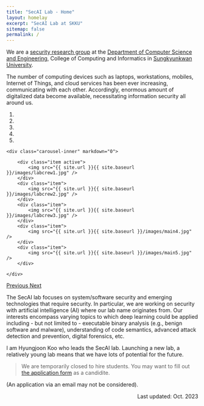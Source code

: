 ```yaml
---
title: "SecAI Lab - Home"
layout: homelay
excerpt: "SecAI Lab at SKKU"
sitemap: false
permalink: /
---
```


We are a [security research group](https://github.com/SecAI-Lab) at the [Department of Computer Science and Engineering](http://cs.skku.edu/en), 
College of Computing and Informatics in [Sungkyunkwan University](https://www.skku.edu). 

The number of computing devices such as laptops, workstations, mobiles, Internet of Things, and cloud services has been ever increasing, communicating with each other. Accordingly, enormous amount of digitalized data become available, necessitating information security all around us. 

<div markdown="0" id="carousel" class="carousel slide" data-ride="carousel" data-interval="5000" data-pause="hover" >
    <ol class="carousel-indicators">
        <li data-target="#carousel" data-slide-to="0" class="active"></li>
        <li data-target="#carousel" data-slide-to="1"></li>
        <li data-target="#carousel" data-slide-to="2"></li>
        <li data-target="#carousel" data-slide-to="3"></li>
        <li data-target="#carousel" data-slide-to="4"></li>
    </ol>

    <div class="carousel-inner" markdown="0">

        <div class="item active">
            <img src="{{ site.url }}{{ site.baseurl }}/images/labcrew1.jpg" />
        </div>
        <div class="item">
            <img src="{{ site.url }}{{ site.baseurl }}/images/labcrew2.jpg" />
        </div>
        <div class="item">
            <img src="{{ site.url }}{{ site.baseurl }}/images/labcrew3.jpg" />
        </div>
        <div class="item">
            <img src="{{ site.url }}{{ site.baseurl }}/images/main4.jpg" />
        </div>
        <div class="item">
            <img src="{{ site.url }}{{ site.baseurl }}/images/main5.jpg" />
        </div>

    </div>

  <a class="left carousel-control" href="#carousel" role="button" data-slide="prev">
    <span class="glyphicon glyphicon-chevron-left" aria-hidden="true"></span>
    <span class="sr-only">Previous</span>
  </a>
  <a class="right carousel-control" href="#carousel" role="button" data-slide="next">
    <span class="glyphicon glyphicon-chevron-right" aria-hidden="true"></span>
    <span class="sr-only">Next</span>
  </a>
</div>

The SecAI lab focuses on system/software security and emerging technologies that require security. In particular, we are working on security with artificial intelligence (AI) where our lab name originates from. Our interests encompass varying topics to which deep learning could be applied including - but not limited to - executable binary analysis (e.g., benign software and malware), understanding of code semantics, advanced attack detection and prevention, digital forensics, etc.

I am Hyungjoon Koo who leads the SecAI lab. Launching a new lab, a relatively young lab means that we have lots of potential for the future.

> We are temporarily closed to hire students. You may want to fill out 
<a href="https://forms.gle/FsHk1u8WrTKLayHVA" target=blank>the application form</a> as a candidite.
<!-- We are looking for a passionate Ph.D. student (Preferred fields: binary analysis with AI, privacy) to join our lab!** 
<br>If you think you are the one who <br>
[+] enjoys endless intellectual exploration <br>
[+] has full of curiosity and desire to unearth the unknown digital world <br>
[+] exerts your passion to move forward together for making the world secure, <br>
<a href="https://forms.gle/FsHk1u8WrTKLayHVA" target=blank>Application</a> -->
(An application via an email may not be considered). 

<p align="right">Last updated: Oct. 2023</p>
<br>
